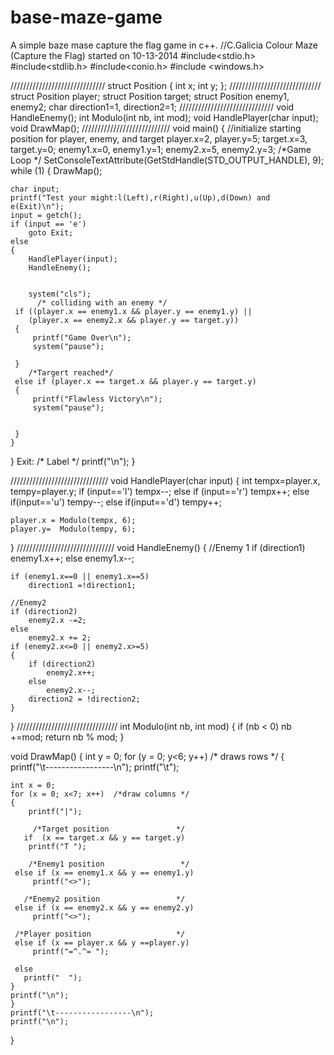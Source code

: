 # base-maze-game
A simple baze mase capture the flag game in c++. 
//C.Galicia Colour Maze (Capture the Flag) started on 10-13-2014
#include<stdio.h>
#include<stdlib.h>
#include<conio.h>
#include <windows.h>


//////////////////////////////
struct Position 
{
	int x;
	int y;
};
/////////////////////////////
struct Position player; 
struct Position target;
struct Position enemy1, enemy2; 
char direction1=1, direction2=1;
//////////////////////////////
void HandleEnemy();
int Modulo(int nb, int mod); 
void HandlePlayer(char input);
void DrawMap();
////////////////////////////
void main()
{
	//initialize starting position for player, enemy, and target 
	player.x=2, player.y=5; 
	target.x=3, target.y=0; 
	enemy1.x=0, enemy1.y=1;
	enemy2.x=5, enemy2.y=3; 
	/*Game Loop */
	SetConsoleTextAttribute(GetStdHandle(STD_OUTPUT_HANDLE), 9);
while (1)
{
	DrawMap();

	char input;
	printf("Test your might:l(Left),r(Right),u(Up),d(Down) and e(Exit)\n");
	input = getch();
	if (input == 'e')
		goto Exit;
	else
	{
		HandlePlayer(input);
		HandleEnemy();


		system("cls");
		  /* colliding with an enemy */
	 if ((player.x == enemy1.x && player.y == enemy1.y) ||
		(player.x == enemy2.x && player.y == target.y))
	 {
		 printf("Game Over\n");
		 system("pause"); 
		
	 }
	    /*Targert reached*/
	 else if (player.x == target.x && player.y == target.y)
	 {
		 printf("Flawless Victory\n");
		 system("pause"); 
		 
		
	 }
	}
}
Exit:      /* Label */
  printf("\n");
}

///////////////////////////////
void HandlePlayer(char input)
{
	int tempx=player.x,
	   tempy=player.y; 
	if (input=='l') 
	   tempx--; 
	else if (input=='r') 
		tempx++;
	else if(input=='u') 
		tempy--;
	else if(input=='d') 
		tempy++;
	
	player.x = Modulo(tempx, 6);
	player.y=  Modulo(tempy, 6);
}
///////////////////////////////
void HandleEnemy()
{
	//Enemy 1
	if (direction1)
	   enemy1.x++; 
	else
		enemy1.x--; 
	
	if (enemy1.x==0 || enemy1.x==5)
		direction1 =!direction1; 

	//Enemy2
	if (direction2)
		enemy2.x -=2; 
	else
		enemy2.x += 2; 
	if (enemy2.x<=0 || enemy2.x>=5)
	{
		if (direction2)
			enemy2.x++; 
		else
			enemy2.x--;
		direction2 = !direction2;
	}
}
////////////////////////////////
int Modulo(int nb, int mod)
{
	if (nb < 0)
	   nb +=mod;
	return nb % mod;
}


void DrawMap()
{
	int y = 0;
	for (y = 0; y<6; y++) /* draws rows */
	{
	printf("\t-----------------\n"); 
	printf("\t");

	int x = 0;
	for (x = 0; x<7; x++)  /*draw columns */
	{
		printf("|");

		 /*Target position               */
	   if  (x == target.x && y == target.y)
		printf("T "); 
	   
	    /*Enemy1 position                 */
	 else if (x == enemy1.x && y == enemy1.y)
		 printf("<>");
	   
	   /*Enemy2 position                 */
	 else if (x == enemy2.x && y == enemy2.y)
		 printf("<>");
	 
	 /*Player position                   */
	 else if (x == player.x && y ==player.y)
		 printf("=^.^= ");

	 else
	   printf("  ");
	}
	printf("\n");
	}
	printf("\t-----------------\n");
	printf("\n");
}








